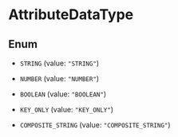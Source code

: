 

# AttributeDataType

## Enum


* `STRING` (value: `"STRING"`)

* `NUMBER` (value: `"NUMBER"`)

* `BOOLEAN` (value: `"BOOLEAN"`)

* `KEY_ONLY` (value: `"KEY_ONLY"`)

* `COMPOSITE_STRING` (value: `"COMPOSITE_STRING"`)



